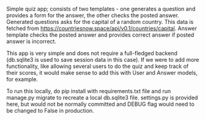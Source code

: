 Simple quiz app; consists of two templates - one generates a question and provides a form for the answer, the other checks the posted answer. Generated questions asks for the capital of a random country. This data is fetched from https://countriesnow.space/api/v0.1/countries/capital. Answer template checks the posted answer and provides correct answer if posted answer is incorrect.

This app is very simple and does not require a full-fledged backend (db.sqlite3 is used to save session data in this case). If we were to add more functionality, like allowing several users to do the quiz and keep track of their scores, it would make sense to add this with User and Answer models, for example.

To run this locally, do pip install with requirements.txt file and run manage.py migrate to recreate a local db.sqlite3 file. settings.py is provided here, but would not be normally committed and DEBUG flag would need to be changed to False in production.
